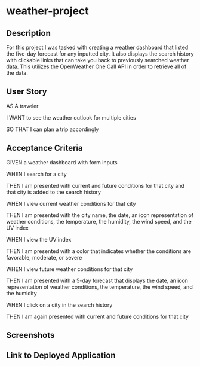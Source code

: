 # weather-project
## Description
For this project I was tasked with creating a weather dashboard that listed the five-day forecast for any inputted city. It also displays the search history with clickable links that can take you back to previously searched weather data. This utilizes the OpenWeather One Call API in order to retrieve all of the data.

## User Story
AS A traveler

I WANT to see the weather outlook for multiple cities

SO THAT I can plan a trip accordingly

## Acceptance Criteria
GIVEN a weather dashboard with form inputs

WHEN I search for a city

THEN I am presented with current and future conditions for that city and that city is added to the search history

WHEN I view current weather conditions for that city

THEN I am presented with the city name, the date, an icon representation of weather conditions, the temperature, the humidity, the wind speed, and the UV index

WHEN I view the UV index

THEN I am presented with a color that indicates whether the conditions are favorable, moderate, or severe

WHEN I view future weather conditions for that city

THEN I am presented with a 5-day forecast that displays the date, an icon representation of weather conditions, the temperature, the wind speed, and the humidity

WHEN I click on a city in the search history

THEN I am again presented with current and future conditions for that city

## Screenshots

## Link to Deployed Application
